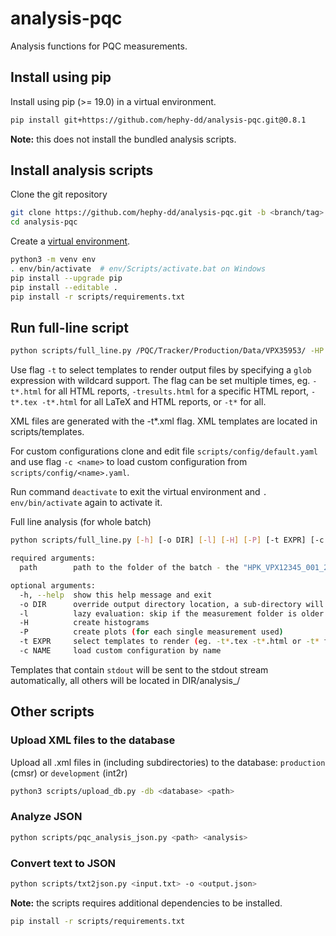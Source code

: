 # analysis-pqc

Analysis functions for PQC measurements.

## Install using pip

Install using pip (>= 19.0) in a virtual environment.

```bash
pip install git+https://github.com/hephy-dd/analysis-pqc.git@0.8.1
```

**Note:** this does not install the bundled analysis scripts.

## Install analysis scripts

Clone the git repository

```bash
git clone https://github.com/hephy-dd/analysis-pqc.git -b <branch/tag>
cd analysis-pqc
```

Create a [virtual environment](https://docs.python.org/3/tutorial/venv.html).

```bash
python3 -m venv env
. env/bin/activate  # env/Scripts/activate.bat on Windows
pip install --upgrade pip
pip install --editable .
pip install -r scripts/requirements.txt
```

## Run full-line script

```bash
python scripts/full_line.py /PQC/Tracker/Production/Data/VPX35953/ -HP -t*.html -o ../test-pqc
```

Use flag `-t` to select templates to render output files by specifying a `glob`
expression with wildcard support. The flag can be set multiple times,
eg. `-t*.html` for all HTML reports, `-tresults.html` for a specific HTML
report, `-t*.tex -t*.html` for all LaTeX and HTML reports, or `-t*` for all.

XML files are generated with the -t*.xml flag. XML templates are located in scripts/templates.

For custom configurations clone and edit file `scripts/config/default.yaml` and
use flag `-c <name>` to load custom configuration from
`scripts/config/<name>.yaml`.

Run command `deactivate` to exit the virtual environment and
`. env/bin/activate` again to activate it.

Full line analysis (for whole batch)

```bash
python scripts/full_line.py [-h] [-o DIR] [-l] [-H] [-P] [-t EXPR] [-c NAME] path
```
```bash
required arguments:
  path        path to the folder of the batch - the "HPK_VPX12345_001_2-S_HM_WR" folders should be in this dir

optional arguments:
  -h, --help  show this help message and exit
  -o DIR      override output directory location, a sub-directory will be created at DIR/analysis_<batch-name>/
  -l          lazy evaluation: skip if the measurement folder is older than analysis folder
  -H          create histograms
  -P          create plots (for each single measurement used)
  -t EXPR     select templates to render (eg. -t*.tex -t*.html or -t* for all)
  -c NAME     load custom configuration by name
```

Templates that contain ```stdout``` will be sent to the stdout stream automatically, all others will be located in DIR/analysis_<batch-name>/

## Other scripts

### Upload XML files to the database
Upload all .xml files in <path> (including subdirectories) to the database: `production` (cmsr) or `development` (int2r)
```bash
python3 scripts/upload_db.py -db <database> <path>
```

### Analyze JSON

```bash
python scripts/pqc_analysis_json.py <path> <analysis>
```

### Convert text to JSON
```bash
python scripts/txt2json.py <input.txt> -o <output.json>
```

**Note:** the scripts requires additional dependencies to be installed.

```bash
pip install -r scripts/requirements.txt
```

